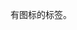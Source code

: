 <!--order: 2
title: 
  zh-CN: 图标
  en-US: Icon

## zh-CN-->

有图标的标签。
<!--
## en-US

The Tab with Icon.-->
